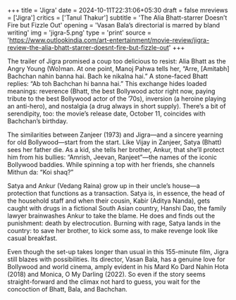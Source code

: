 +++
title = 'Jigra'
date = 2024-10-11T22:31:06+05:30
draft = false
mreviews = ['Jigra']
critics = ['Tanul Thakur']
subtitle = 'The Alia Bhatt-starrer Doesn’t Fire but Fizzle Out'
opening = 'Vasan Bala’s directorial is marred by bland writing'
img = 'jigra-5.png'
type = 'print'
source = 'https://www.outlookindia.com/art-entertainment/movie-review/jigra-review-the-alia-bhatt-starrer-doesnt-fire-but-fizzle-out'
+++

The trailer of Jigra promised a coup too delicious to resist: Alia Bhatt as the Angry Young (Wo)man. At one point, Manoj Pahwa tells her, “Arre, [Amitabh] Bachchan nahin banna hai. Bach ke nikalna hai.” A stone-faced Bhatt replies: “Ab toh Bachchan hi banna hai.” This exchange hides loaded meanings: reverence (Bhatt, the best Bollywood actor right now, paying tribute to the best Bollywood actor of the ’70s), inversion (a heroine playing an anti-hero), and nostalgia (a drug always in short supply). There’s a bit of serendipity, too: the movie’s release date, October 11, coincides with Bachchan’s birthday.

The similarities between Zanjeer (1973) and Jigra—and a sincere yearning for old Bollywood—start from the start. Like Vijay in Zanjeer, Satya (Bhatt) sees her father die. As a kid, she tells her brother, Ankur, that she’ll protect him from his bullies: “Amrish, Jeevan, Ranjeet”—the names of the iconic Bollywood baddies. While spinning a top with her friends, she channels Mithun da: “Koi shaq?”

Satya and Ankur (Vedang Raina) grow up in their uncle’s house—a protection that functions as a transaction. Satya is, in essence, the head of the household staff and when their cousin, Kabir (Aditya Nanda), gets caught with drugs in a fictional South Asian country, Hanshi Dao, the family lawyer brainwashes Ankur to take the blame. He does and finds out the punishment: death by electrocution. Burning with rage, Satya lands in the country: to save her brother, to kick some ass, to make revenge look like casual breakfast.

Even though the set-up takes longer than usual in this 155-minute film, Jigra still blazes with possibilities. Its director, Vasan Bala, has a genuine love for Bollywood and world cinema, amply evident in his Mard Ko Dard Nahin Hota (2018) and Monica, O My Darling (2022). So even if the story seems straight-forward and the climax not hard to guess, you wait for the concoction of Bhatt, Bala, and Bachchan.
